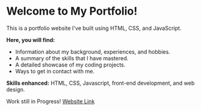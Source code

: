# Welcome to My Portfolio!

This is a portfolio website I've built using HTML, CSS, and JavaScript. 

**Here, you will find:**
- Information about my background, experiences, and hobbies.
- A summary of the skills that I have mastered.
- A detailed showcase of my coding projects.
- Ways to get in contact with me.

**Skills enhanced:** HTML, CSS, Javascript, front-end development, and web design.

Work still in Progress!
[Website Link](https://jaozomar.github.io/myPortfolio/)
